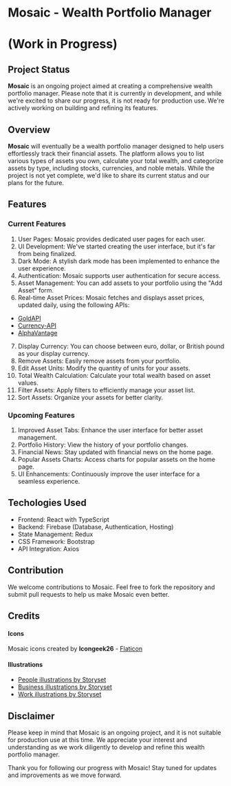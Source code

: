 # Mosaic - Wealth Portfolio Manager

# (Work in Progress)

## Project Status

**Mosaic** is an ongoing project aimed at creating a comprehensive wealth portfolio manager. Please note that it is currently in development, and while we're excited to share our progress, it is not ready for production use. We're actively working on building and refining its features.

## Overview

**Mosaic** will eventually be a wealth portfolio manager designed to help users effortlessly track their financial assets. The platform allows you to list various types of assets you own, calculate your total wealth, and categorize assets by type, including stocks, currencies, and noble metals. While the project is not yet complete, we'd like to share its current status and our plans for the future.

## Features

### Current Features

1. User Pages: Mosaic provides dedicated user pages for each user.
2. UI Development: We've started creating the user interface, but it's far from being finalized.
3. Dark Mode: A stylish dark mode has been implemented to enhance the user experience.
4. Authentication: Mosaic supports user authentication for secure access.
5. Asset Management: You can add assets to your portfolio using the "Add Asset" form.
6. Real-time Asset Prices: Mosaic fetches and displays asset prices, updated daily, using the following APIs:

- [GoldAPI](https://www.goldapi.io/)
- [Currency-API](https://github.com/fawazahmed0/currency-api)
- [AlphaVantage](https://www.alphavantage.co/)

7. Display Currency: You can choose between euro, dollar, or British pound as your display currency.
8. Remove Assets: Easily remove assets from your portfolio.
9. Edit Asset Units: Modify the quantity of units for your assets.
10. Total Wealth Calculation: Calculate your total wealth based on asset values.
11. Filter Assets: Apply filters to efficiently manage your asset list.
12. Sort Assets: Organize your assets for better clarity.

### Upcoming Features

1. Improved Asset Tabs: Enhance the user interface for better asset management.
2. Portfolio History: View the history of your portfolio changes.
3. Financial News: Stay updated with financial news on the home page.
4. Popular Assets Charts: Access charts for popular assets on the home page.
5. UI Enhancements: Continuously improve the user interface for a seamless experience.

## Techologies Used

- Frontend: React with TypeScript
- Backend: Firebase (Database, Authentication, Hosting)
- State Management: Redux
- CSS Framework: Bootstrap
- API Integration: Axios

## Contribution

We welcome contributions to Mosaic. Feel free to fork the repository and submit pull requests to help us make Mosaic even better.

## Credits

#### Icons

Mosaic icons created by **Icongeek26** - [Flaticon](https://www.flaticon.com/free-icons/mosaic)

#### Illustrations

- [People illustrations by Storyset](https://storyset.com/people)
- [Business illustrations by Storyset](https://storyset.com/online)
- [Work illustrations by Storyset](https://storyset.com/work)

## Disclaimer

Please keep in mind that Mosaic is an ongoing project, and it is not suitable for production use at this time. We appreciate your interest and understanding as we work diligently to develop and refine this wealth portfolio manager.

Thank you for following our progress with Mosaic! Stay tuned for updates and improvements as we move forward.
